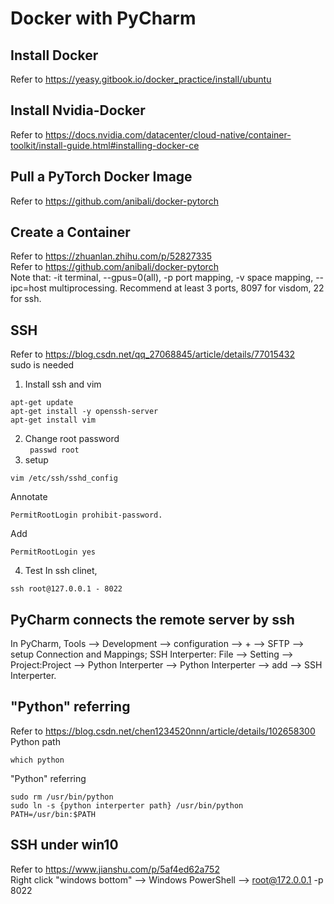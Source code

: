 # Docker with PyCharm
## Install Docker
Refer to https://yeasy.gitbook.io/docker_practice/install/ubuntu
## Install Nvidia-Docker
Refer to https://docs.nvidia.com/datacenter/cloud-native/container-toolkit/install-guide.html#installing-docker-ce
## Pull a PyTorch Docker Image
Refer to https://github.com/anibali/docker-pytorch
## Create a Container
Refer to https://zhuanlan.zhihu.com/p/52827335  
Refer to https://github.com/anibali/docker-pytorch  
Note that: -it terminal, --gpus=0(all), -p port mapping, -v space mapping, --ipc=host multiprocessing. 
Recommend at least 3 ports, 8097 for visdom, 22 for ssh.
## SSH
Refer to https://blog.csdn.net/qq_27068845/article/details/77015432  
sudo is needed
1. Install ssh and vim  
```
apt-get update
apt-get install -y openssh-server
apt-get install vim
```
2. Change root password  
``` passwd root```  
3. setup  
```
vim /etc/ssh/sshd_config
```
Annotate
```
PermitRootLogin prohibit-password.
```
Add
```
PermitRootLogin yes
```
4. Test
In ssh clinet,  
```
ssh root@127.0.0.1 - 8022
```
## PyCharm connects the remote server by ssh
In PyCharm, Tools --> Development --> configuration --> + --> SFTP --> setup Connection and Mappings;
SSH Interperter: File --> Setting --> Project:Project --> Python Interperter --> Python Interperter --> add --> SSH Interperter.

## "Python" referring
Refer to https://blog.csdn.net/chen1234520nnn/article/details/102658300  
Python path  
```
which python
```
"Python" referring  
```
sudo rm /usr/bin/python
sudo ln -s {python interperter path} /usr/bin/python
PATH=/usr/bin:$PATH
```  
## SSH under win10
Refer to https://www.jianshu.com/p/5af4ed62a752  
Right click "windows bottom" --> Windows PowerShell --> root@172.0.0.1 -p 8022
